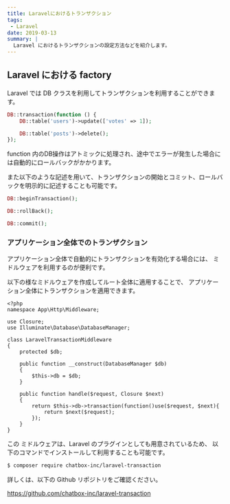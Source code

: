 ```yaml
---
title: Laravelにおけるトランザクション
tags: 
 - Laravel
date: 2019-03-13
summary: | 
  Laravel におけるトランザクションの設定方法などを紹介します。
---
```


## Laravel における factory

Laravel では DB クラスを利用してトランザクションを利用することができます。

```php
DB::transaction(function () {
    DB::table('users')->update(['votes' => 1]);

    DB::table('posts')->delete();
});
```

function 内のDB操作はアトミックに処理され、途中でエラーが発生した場合には自動的にロールバックがかかります。

また以下のような記述を用いて、トランザクションの開始とコミット、ロールバックを明示的に記述することも可能です。

```php
DB::beginTransaction();

DB::rollBack();

DB::commit();
```

### アプリケーション全体でのトランザクション

アプリケーション全体で自動的にトランザクションを有効化する場合には、
ミドルウェアを利用するのが便利です。

以下の様なミドルウェアを作成してルート全体に適用することで、
アプリケーション全体にトランザクションを適用できます。

```
<?php
namespace App\Http\Middleware;

use Closure;
use Illuminate\Database\DatabaseManager;

class LaravelTransactionMiddleware
{
    protected $db;

    public function __construct(DatabaseManager $db)
    {
        $this->db = $db;
    }

    public function handle($request, Closure $next)
    {
        return $this->db->transaction(function()use($request, $next){
            return $next($request);
        });
    }
}
```

この ミドルウェアは、Laravel のプラグインとしても用意されているため、
以下のコマンドでインストールして利用することも可能です。

```bash
$ composer require chatbox-inc/laravel-transaction
```

詳しくは、以下の Github リポジトリをご確認ください。

https://github.com/chatbox-inc/laravel-transaction
